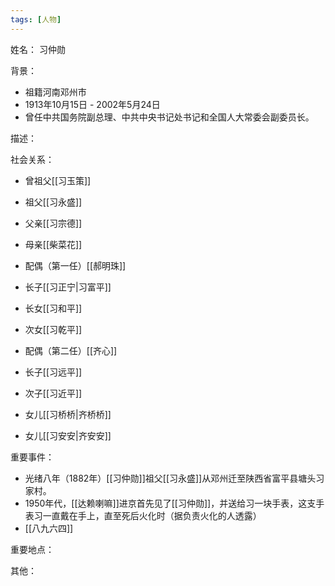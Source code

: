 ```yaml
---
tags: [人物]
---
```


姓名：
习仲勋

背景：
- 祖籍河南邓州市
- 1913年10月15日 - 2002年5月24日
- 曾任中共国务院副总理、中共中央书记处书记和全国人大常委会副委员长。

描述：

社会关系：
- 曾祖父[[习玉策]]
- 祖父[[习永盛]]
- 父亲[[习宗德]]
- 母亲[[柴菜花]]
- 配偶（第一任）[[郝明珠]]
- 长子[[习正宁|习富平]]
- 长女[[习和平]]
- 次女[[习乾平]]

- 配偶（第二任）[[齐心]]
- 长子[[习远平]]
- 次子[[习近平]]
- 女儿[[习桥桥|齐桥桥]]
- 女儿[[习安安|齐安安]]

重要事件：
- 光绪八年（1882年）[[习仲勋]]祖父[[习永盛]]从邓州迁至陕西省富平县塘头习家村。
- 1950年代，[[达赖喇嘛]]进京首先见了[[习仲勋]]，并送给习一块手表，这支手表习一直戴在手上，直至死后火化时（据负责火化的人透露）
- [[八九六四]]

重要地点：

其他：
